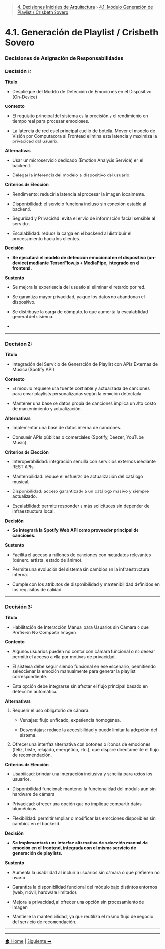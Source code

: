 > [4. Decisiones Iniciales de Arquitectura](../4.md) › [4.1. Módulo Generación de Playlist / Crisbeth Sovero](4.1.md)

# 4.1. Generación de Playlist / Crisbeth Sovero

### Decisiones de Asignación de Responsabilidades

### Decisión 1:

**Título**
- Despliegue del Modelo de Detección de Emociones en el Dispositivo (On-Device)

**Contexto**
- El requisito principal del sistema es la precisión y el rendimiento en tiempo real para procesar emociones.

- La latencia de red es el principal cuello de botella. Mover el modelo de Visión por Computadora al Frontend elimina esta latencia y maximiza la privacidad del usuario.

**Alternativas**
- Usar un microservicio dedicado (Emotion Analysis Service) en el backend.

- Delegar la inferencia del modelo al dispositivo del usuario.


**Criterios de Elección**
- Rendimiento: reducir la latencia al procesar la imagen localmente.

- Disponibilidad: el servicio funciona incluso sin conexión estable al backend.

- Seguridad y Privacidad: evita el envío de información facial sensible al servidor.

- Escalabilidad: reduce la carga en el backend al distribuir el procesamiento hacia los clientes.

**Decisión**
- **Se ejecutará el modelo de detección emocional en el dispositivo (on-device) mediante TensorFlow.js + MediaPipe, integrado en el frontend.**

**Sustento**
- Se mejora la experiencia del usuario al eliminar el retardo por red.

- Se garantiza mayor privacidad, ya que los datos no abandonan el dispositivo.

- Se distribuye la carga de cómputo, lo que aumenta la escalabilidad general del sistema.
- 
---

### Decisión 2:

**Título**
- Integración del Servicio de Generación de Playlist con APIs Externas de Música (Spotify API)

**Contexto**
- El módulo requiere una fuente confiable y actualizada de canciones para crear playlists personalizadas según la emoción detectada.

- Mantener una base de datos propia de canciones implica un alto costo de mantenimiento y actualización.

**Alternativas**
- Implementar una base de datos interna de canciones.

- Consumir APIs públicas o comerciales (Spotify, Deezer, YouTube Music).

**Criterios de Elección**
- Interoperabilidad: integración sencilla con servicios externos mediante REST APIs.

- Mantenibilidad: reduce el esfuerzo de actualización del catálogo musical.

- Disponibilidad: acceso garantizado a un catálogo masivo y siempre actualizado.

- Escalabilidad: permite responder a más solicitudes sin depender de infraestructura local.

**Decisión**
- **Se integrará la Spotify Web API como proveedor principal de canciones.**

**Sustento**
- Facilita el acceso a millones de canciones con metadatos relevantes (género, artista, estado de ánimo).

- Permite una evolución del sistema sin cambios en la infraestructura interna.

- Cumple con los atributos de disponibilidad y mantenibilidad definidos en los requisitos de calidad.
---

### Decisión 3:

**Título**
- Habilitación de Interacción Manual para Usuarios sin Cámara o que Prefieren No Compartir Imagen

**Contexto**
- Algunos usuarios pueden no contar con cámara funcional o no desear permitir el acceso a ella por motivos de privacidad.

- El sistema debe seguir siendo funcional en ese escenario, permitiendo seleccionar la emoción manualmente para generar la playlist correspondiente.

- Esta opción debe integrarse sin afectar el flujo principal basado en detección automática.

**Alternativas**
1. Requerir el uso obligatorio de cámara.

    - Ventajas: flujo unificado, experiencia homogénea.

    - Desventajas: reduce la accesibilidad y puede limitar la adopción del sistema.
2. Ofrecer una interfaz alternativa con botones o íconos de emociones (feliz, triste, relajado, energético, etc.), que dispare directamente el flujo de recomendación.

**Criterios de Elección**
- Usabilidad: brindar una interacción inclusiva y sencilla para todos los usuarios.

- Disponibilidad funcional: mantener la funcionalidad del módulo aun sin hardware de cámara.

- Privacidad: ofrecer una opción que no implique compartir datos biométricos.

- Flexibilidad: permitir ampliar o modificar las emociones disponibles sin cambios en el backend.

**Decisión**
- **Se implementará una interfaz alternativa de selección manual de emoción en el frontend, integrada con el mismo servicio de generación de playlists.**

**Sustento**
- Aumenta la usabilidad al incluir a usuarios sin cámara o que prefieren no usarla.

- Garantiza la disponibilidad funcional del módulo bajo distintos entornos (web, móvil, hardware limitado).

- Mejora la privacidad, al ofrecer una opción sin procesamiento de imagen.

- Mantiene la mantenibilidad, ya que reutiliza el mismo flujo de negocio del servicio de recomendación.

---




---

[🏠 Home](../../README.md) | [Siguiente ➡️](../4.2/4.2.md)